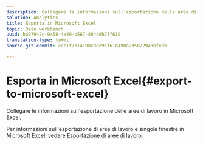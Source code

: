 ```yaml
---
description: Collegare le informazioni sull'esportazione delle aree di lavoro in Microsoft Excel.
solution: Analytics
title: Esporta in Microsoft Excel
topic: Data workbench
uuid: ba97942c-9a58-4e49-b567-4844db7ff619
translation-type: tm+mt
source-git-commit: aec1f7b14198cdde91f61d490a235022943bfedb

---
```



# Esporta in Microsoft Excel{#export-to-microsoft-excel}

Collegare le informazioni sull&#39;esportazione delle aree di lavoro in Microsoft Excel.

Per informazioni sull&#39;esportazione di aree di lavoro e singole finestre in Microsoft Excel, vedere [Esportazione di aree di lavoro](../../../../home/c-get-started/c-work-worksp/c-ex-wksp.md#concept-27e4457bd14b43f198071e38d85d6d2f).
